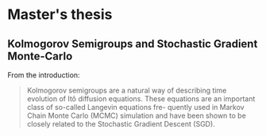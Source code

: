 Master's thesis 
===============

Kolmogorov Semigroups and Stochastic Gradient Monte-Carlo
---------------------------------------------------------

From the introduction:
> Kolmogorov semigroups are a natural way of describing time evolution of Itô diffusion
equations. These equations are an important class of so-called Langevin equations fre-
quently used in Markov Chain Monte Carlo (MCMC) simulation and have been shown to
be closely related to the Stochastic Gradient Descent (SGD).
